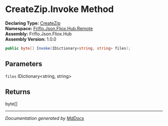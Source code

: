 ﻿<!--  
  <auto-generated>   
    The contents of this file were generated by a tool.  
    Changes to this file may be list if the file is regenerated  
  </auto-generated>   
-->

# CreateZip.Invoke Method

**Declaring Type:** [CreateZip](../index.md)  
**Namespace:** [Friflo.Json.Fliox.Hub.Remote](../../index.md)  
**Assembly:** Friflo.Json.Fliox.Hub  
**Assembly Version:** 1.0.0

```csharp
public byte[] Invoke(IDictionary<string, string> files);
```

## Parameters

`files`  IDictionary\<string, string\>

## Returns

byte\[\]

___

*Documentation generated by [MdDocs](https://github.com/ap0llo/mddocs)*
